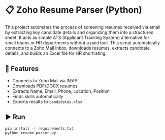 # 📋 Zoho Resume Parser (Python)

This project automates the process of screening resumes received via email by extracting key candidate details and organizing them into a structured sheet. It acts as simple ATS (Applicant Tracking System) alternative for small teams or HR departments without a paid tool.
This script automatically connects to a Zoho Mail inbox, downloads resumes,
extracts candidate details, and builds an Excel file for HR shortlisting.

## 🚀 Features
- Connects to Zoho Mail via IMAP
- Downloads PDF/DOCX resumes
- Extracts Name, Email, Phone, Location, Position
- Finds skills automatically
- Exports results to `candidates.xlsx`

## ▶️ Run
```bash
pip install -r requirements.txt
python resume_parser.py

